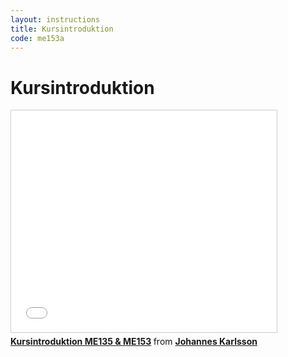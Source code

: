 ```yaml
---
layout: instructions
title: Kursintroduktion
code: me153a
---
```


# Kursintroduktion

<div class="video">
    <iframe src="//www.slideshare.net/slideshow/embed_code/key/5YG7Fz4nfhbJg" width="425" height="355" frameborder="0" marginwidth="0" marginheight="0" scrolling="no" style="border:1px solid #CCC; border-width:1px; margin-bottom:5px; max-width: 100%;" allowfullscreen> </iframe> <div style="margin-bottom:5px"> <strong> <a href="//www.slideshare.net/jokarlsson/kursintroduktion-me135-me153" title="Kursintroduktion ME135 &amp; ME153" target="_blank">Kursintroduktion ME135 &amp; ME153</a> </strong> from <strong><a href="//www.slideshare.net/jokarlsson" target="_blank">Johannes Karlsson</a></strong> </div>
</div>



